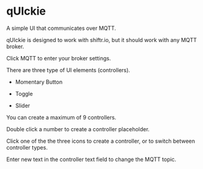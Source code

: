 # qUIckie
A simple UI that communicates over MQTT.

qUIckie is designed to work with shiftr.io, but it should work with any MQTT broker.

Click MQTT to enter your broker settings.

There are three type of UI elements (controllers).

- Momentary Button

- Toggle

- Slider

You can create a maximum of 9 controllers.

Double click a number to create a controller placeholder.

Click one of the the three icons to create a controller, or to switch between controller types.

Enter new text in the controller text field to change the MQTT topic.

